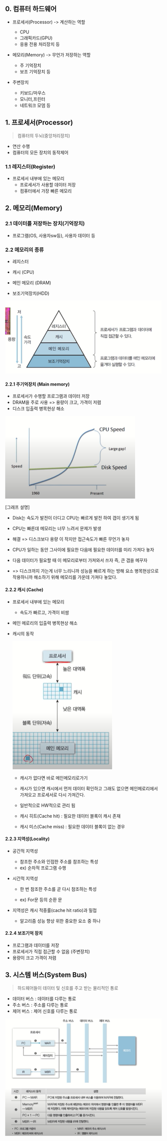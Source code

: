 ## 0. 컴퓨터 하드웨어

- 프로세서(Processor) -> 계산하는 역할
  - CPU
  - 그래픽카드(GPU)
  - 응용 전용 처리장치 등
- 메모리(Memory) -> 무언가 저장하는 역할
  - 주 기억장치
  - 보조 기억장치 등

- 주변장치
  - 키보드/마우스
  - 모니터,프린터
  - 네트워크 모뎀 등

## 1. 프로세서(Processor)

> 컴퓨터의 두뇌(중앙처리장치)

- 연산 수행
- 컴퓨터의 모든 장치의 동작제어



### 1.1 레지스터(Register)

- 프로세서 내부에 있는 메모리
  - 프로세서가 사용할 데이터 저장
  - 컴퓨터에서 가장 빠른 메모리

## 2. 메모리(Memory)

### 2.1 데이터를 저장하는 장치(기억장치)

- 프로그램(OS, 사용자sw등), 사용자 데이터 등

### 2.2 메모리의 종류

- 레지스터
- 캐시 (CPU)
- 메인 메모리 (DRAM)

- 보조기억장치(HDD)

![image-20210602162450145](readme.assets/image-20210602162450145.png)



#### 2.2.1 주기억장치 (Main memory)

- 프로세서가 수행할 프로그램과 데이터 저장
- DRAM을 주로 사용 => 용량이 크고, 가격이 저렴
- 디스크 입출력 병목현상 해소

![image-20210602165557971](readme.assets/image-20210602165557971.png)



[그래프 설명]

-  Disk는 속도가 발전이 더디고 CPU는 빠르게 발전 하여 갭이 생기게 됨

- CPU는 빠른데 메모리는 너무 느려서 문제가 발생

- 해결 => 디스크보다 용량 이 작지만 접근속도가 빠른 무언가 놓자 

- CPU가 일하는 동안 그사이에 필요한 다음에 필요한 데이터를 미리 가져다 놓자

- 다음 데이터가 필요할 때 이 메모리로부터 가져와서 쓰자 즉, 큰 갭을 메꾸자

- => 디스크까지 가는게 너무 느리니까 성능을 빠르게 하는 방해 요소 병목현상으로 작용하니까 해소하기 위해 메모리를 가운데 가져다 놓았다.



#### 2.2.2 캐시 (Cache)

- 프로세서 내부에 있는 메모리

  - 속도가 빠르고, 가격이 비쌈

- 메인 메로리의 입출력 병목현상 해소

- 캐시의 동작

  ![image-20210602165737961](readme.assets/image-20210602165737961.png)

  

  - 캐시가 없다면 바로 메인메모리로가기
  - 캐시가 있으면 캐시에서 먼저 데이터 확인하고 그래도 없으면 메인메로리에서 가져오고 프로세서로 다시 가져간다.

  - 일반적으로 HW적으로 관리 됨
  - 캐시 히트(Cache hit) : 필요한 데이터 블록이 캐시 존재
  - 캐시 미스(Cache miss) : 필요한 데이터 블록이 없는 경우



#### 2.2.3 지역성(Locality)

- 공간적 지역성

  - 참조한 주소와 인접한 주소를 참조하는 특성
  - ex) 순차적 프로그램 수행

- 시간적 지역성

  - 한 번 참조한 주소를 곧 다시 참조하는 특성

  - ex) For문 등의 순환 문

- 지역성은 캐시 적중률(cache hit ratio)과 밀접

  - 알고리즘 성능 향상 위한 중요한 요소 중 하나



#### 2.2.4 보조기억 장치

- 프로그램과 데이터를 저장
- 프로세서가 직접 접근할 수 없음 (주변장치)
- 용량이 크고 가격이 저렴



## 3. 시스템 버스(System Bus)

> 하드웨어들이 데이터 및 신호를 주고 받는 물리적인 통로

- 데이터 버스 : 데이터를 다루는 통로
- 주소 버스 : 주소를 다루는 통로
- 제어 버스 : 제어 신호를 다루는 통로

![image-20210602170105783](readme.assets/image-20210602170105783.png)

